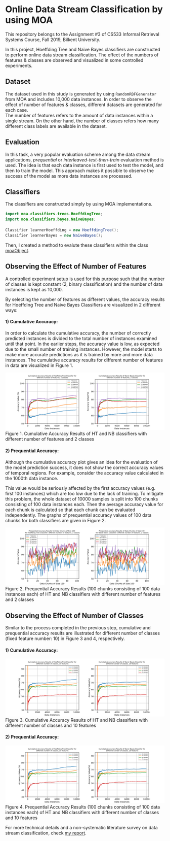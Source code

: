 # Online Data Stream Classification by using MOA

This repository belongs to the Assignment #3 of CS533 Informal Retrieval Systems Course, Fall 2019, Bilkent University.

In this project, Hoeffding Tree and Naive Bayes classifiers are constructed to perform online data stream classification. The effect of the numbers of features & classes are observed and visualized in some controlled experiments.


## Dataset
The dataset used in this study is generated by using ```RandomRBFGenerator``` from MOA and includes 10,000 data instances. In order to observe the effect of number of features & classes, different datasets are generated for each case.  
The number of features refers to the amount of data instances within a single stream. On the other hand, the number of classes refers how many different class labels are available in the dataset.


## Evaluation
In this task, a very popular evaluation scheme among the data stream applications, _prequential_ or _interleaved-test-then-train_ evaluation method is used. The idea is that each data instance is first used to test the model, and then to train the model. This approach makes it possible to observe the success of the model as more data instances are processed.


## Classifiers

The classifiers are constructed simply by using MOA implementations.
```java
import moa.classifiers.trees.HoeffdingTree;
import moa.classifiers.bayes.NaiveBayes;

Classifier learnerHoeffding = new HoeffdingTree();
Classifier learnerBayes = new NaiveBayes();
``` 
Then, I created a method to evalute these classifiers within the class [moaObject](./src/moaObject.java).


## Observing the Effect of Number of Features

A controlled experiment setup is used for this purpose such that the number of classes is kept constant (2, binary classification) and the number of data instances is kept as 10,000.

By selecting the number of features as different values, the accuracy results for Hoeffding Tree and Naive Bayes Classifiers are visualized in 2 different ways:

#### 1) Cumulative Accuracy:
In order to calculate the cumulative accuracy, the number of correctly predicted instances is divided to the total number of instances examined until that point. In the earlier steps, the accuracy value is low, as expected due to the small number of training instances. However, the model starts to make more accurate predictions as it is trained by more and more data instances. The cumulative accuracy results for different number of features in data are visualized in Figure 1.

![Cumulative Accuracy Results of HT and NB classifiers with different number of features and 2 classes](./figs/multi_features_cumulative_accuracy.png)
Figure 1. Cumulative Accuracy Results of HT and NB classifiers with different number of features and 2 classes

#### 2) Prequential Accuracy:  
Although the cumulative accuracy plot gives an idea for the evaluation of the model prediction success, it does not show the correct accuracy values of temporal regions. For example, consider the accuracy value calculated in the 1000th data instance. 

This value would be seriously affected by the first accuracy values (e.g. first 100 instances) which are too low due to the lack of training. To mitigate this problem, the whole dataset of 10000 samples is split into 100 chunks consisting of 100 data instances each. Then the average accuracy value for each chunk is calculated so that each chunk can be evaluated independently. The graphs of prequential accuracy values of 100 data chunks for both classifiers are given in Figure 2.

![Prequential Accuracy Results of HT and NB classifiers with different number of features and 2 classes](./figs/multi_features_grouped_accuracy.png)
Figure 2. Prequential Accuracy Results (100 chunks consisting of 100 data instances each) of HT and NB classifiers with different number of features and 2 classes

## Observing the Effect of Number of Classes

Similar to the process completed in the previous step, cumulative and prequential accuracy results are illustrated for different number of classes (fixed feature number: 10) in Figure 3 and 4, respectively.

#### 1) Cumulative Accuracy:
![Cumulative Accuracy Results of HT and NB classifiers with different number of classes and 10 features](./figs/multi_classes_cumulative_accuracy.png)
Figure 3. Cumulative Accuracy Results of HT and NB classifiers with different number of classes and 10 features


#### 2) Prequential Accuracy:  
![Prequential Accuracy Results of HT and NB classifiers with different number of classes and 10 features](./figs/multi_classes_cumulative_accuracy.png)
Figure 4. Prequential Accuracy Results (100 chunks consisting of 100 data instances each) of HT and NB classifiers with different number of classes and 10 features



For more technical details and a non-systematic literature survey on data stream classification, check [my report](./doc/report.pdf).
